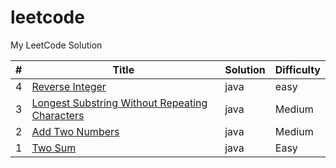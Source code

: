 leetcode
========
My LeetCode Solution

| # | Title | Solution | Difficulty |
|---| ----- | -------- | ---------- |
|4|[Reverse Integer](src/easy/math/ReverseInteger.java)|java|easy|
|3|[Longest Substring Without Repeating Characters](src/medium/string/LongestSubstringWithoutRep.java)|java|Medium|
|2|[Add Two Numbers](src/medium/linkedlist/AddTwoNumbers.java)|java|Medium|
|1|[Two Sum](src/easy/array/TwoSum.java)|java|Easy|
